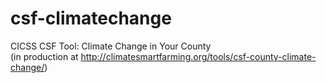 # csf-climatechange
CICSS CSF Tool: Climate Change in Your County\
(in production at http://climatesmartfarming.org/tools/csf-county-climate-change/)
